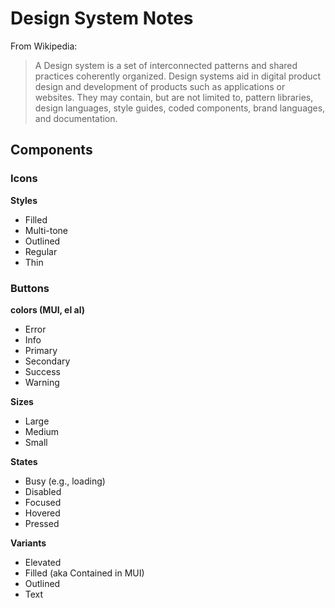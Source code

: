 # Design System Notes

From Wikipedia:

> A Design system is a set of interconnected patterns and shared practices coherently organized. Design systems aid in digital product design and development of products such as applications or websites. They may contain, but are not limited to, pattern libraries, design languages, style guides, coded components, brand languages, and documentation.


## Components

### Icons

**Styles**

- Filled
- Multi-tone
- Outlined
- Regular
- Thin

### Buttons

**colors (MUI, el al)**

- Error
- Info
- Primary
- Secondary
- Success
- Warning

**Sizes**

- Large
- Medium
- Small

**States**

- Busy (e.g., loading)
- Disabled
- Focused
- Hovered
- Pressed

**Variants**

- Elevated
- Filled (aka Contained in MUI)
- Outlined
- Text
